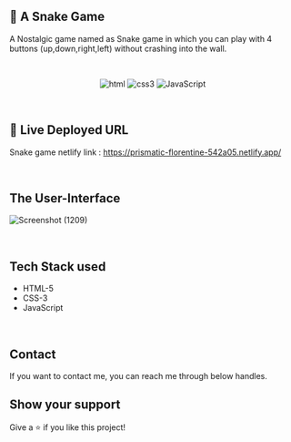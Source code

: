 
## 🐍 A Snake Game

A Nostalgic game named as Snake game in which you can play with 4 buttons (up,down,right,left) without crashing into the wall.

<br />
<p align="center">
    <img src="https://img.shields.io/badge/HTML5-E34F26?style=for-the-badge&logo=html5&logoColor=white" alt="html"/>
    <img src="https://img.shields.io/badge/CSS3-1572B6?style=for-the-badge&logo=css3&logoColor=white" alt="css3"/> 
    <img src="https://img.shields.io/badge/JavaScript-323330?style=for-the-badge&logo=javascript&logoColor=F7DF1E" alt="JavaScript" />
</p>
<br />

## 🔗 Live Deployed URL
Snake game netlify link : https://prismatic-florentine-542a05.netlify.app/


<br />

## The User-Interface



![Screenshot (1209)](https://user-images.githubusercontent.com/105913793/212718925-6f4615ec-31be-43c8-8e97-c523bd7591b4.png)

<br />

## Tech Stack used

 - HTML-5
 - CSS-3
 - JavaScript


<br />

## Contact

If you want to contact me, you can reach me through below handles.






## Show your support

Give a ⭐️ if you like this project!
